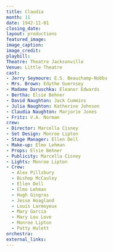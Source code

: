 ```yaml
---
title: Claudia
month: 11
date: 1942-11-01
closing_date:
layout: productions
featured_image:
image_caption:
image_credit:
playbill:
Theatre: Theatre Jacksonville
Venue: Little Theatre
cast:
- Jerry Seymoure: E.S. Beauchamp-Nobbs
- Mrs. Brown: Edythe Guernsey
- Madame Daruschka: Eleanor Edwards
- Bertha: Elsie Behner
- David Naughton: Jack Cummins
- Julia Naughton: Katherine Johnson
- Claudia Naughton: Marjorie Jones
- Fritz: V.A. Norman
crew:
- Director: Marcella Cisney
- Set Design: Monroe Lipton
- Stage Manager: Ellen Dell
- Make-up: Elmo Lehman
- Props: Elsie Behner
- Publicity: Marcella Cisney
- Lights: Monroe Lipton
- Crew:
  - Alex Pillsbury
  - Bishop McCauley
  - Ellen Dell
  - Elmo Lehman
  - Hugh Gingras
  - Jesse Hoagland
  - Louis Larmoyeux
  - Mary Garcia
  - Mary Lou Love
  - Monroe Lipton
  - Patty Hulett
orchestra:
external_links:
---
```


